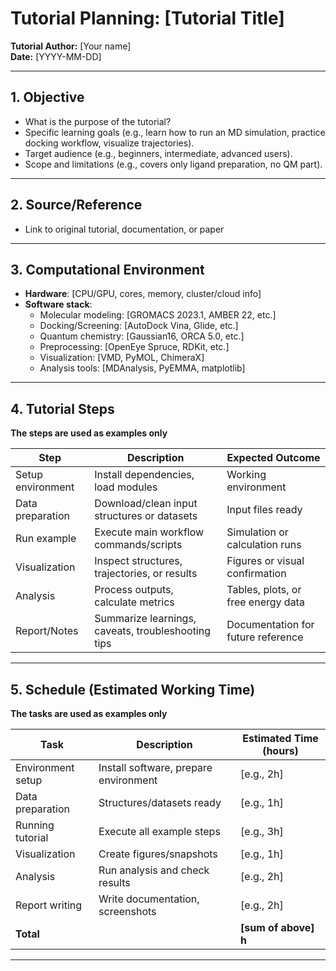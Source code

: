 # Tutorial Planning: [Tutorial Title]

**Tutorial Author:** [Your name]  
**Date:** [YYYY-MM-DD]

---

## 1. Objective

- What is the purpose of the tutorial?
- Specific learning goals (e.g., learn how to run an MD simulation, practice docking workflow, visualize trajectories).
- Target audience (e.g., beginners, intermediate, advanced users).
- Scope and limitations (e.g., covers only ligand preparation, no QM part).

---

## 2. Source/Reference

- Link to original tutorial, documentation, or paper

---

## 3. Computational Environment

- **Hardware**: [CPU/GPU, cores, memory, cluster/cloud info]
- **Software stack**:
  - Molecular modeling: [GROMACS 2023.1, AMBER 22, etc.]
  - Docking/Screening: [AutoDock Vina, Glide, etc.]
  - Quantum chemistry: [Gaussian16, ORCA 5.0, etc.]
  - Preprocessing: [OpenEye Spruce, RDKit, etc.]
  - Visualization: [VMD, PyMOL, ChimeraX]
  - Analysis tools: [MDAnalysis, PyEMMA, matplotlib]

---

## 4. Tutorial Steps

**The steps are used as examples only**

| Step              | Description                                        | Expected Outcome                   |
| ----------------- | -------------------------------------------------- | ---------------------------------- |
| Setup environment | Install dependencies, load modules                 | Working environment                |
| Data preparation  | Download/clean input structures or datasets        | Input files ready                  |
| Run example       | Execute main workflow commands/scripts             | Simulation or calculation runs     |
| Visualization     | Inspect structures, trajectories, or results       | Figures or visual confirmation     |
| Analysis          | Process outputs, calculate metrics                 | Tables, plots, or free energy data |
| Report/Notes      | Summarize learnings, caveats, troubleshooting tips | Documentation for future reference |

---

## 5. Schedule (Estimated Working Time)

**The tasks are used as examples only**

| Task              | Description                           | Estimated Time (hours) |
| ----------------- | ------------------------------------- | ---------------------- |
| Environment setup | Install software, prepare environment | [e.g., 2h]             |
| Data preparation  | Structures/datasets ready             | [e.g., 1h]             |
| Running tutorial  | Execute all example steps             | [e.g., 3h]             |
| Visualization     | Create figures/snapshots              | [e.g., 1h]             |
| Analysis          | Run analysis and check results        | [e.g., 2h]             |
| Report writing    | Write documentation, screenshots      | [e.g., 2h]             |
| **Total**         |                                       | **[sum of above] h**   |

---
